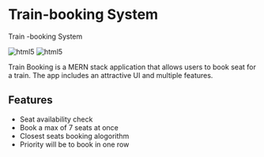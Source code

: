 # Train-booking System
Train -booking System

<img src="./frontend/src/Images/homei.png" alt="html5" />
<img src="./frontend/src/Images/imgsd.png" alt="html5" />

Train Booking is a MERN stack application that allows users to book seat for a train. The app includes an attractive UI and multiple features.

<h2>Features</h2>
<ul>
<li>Seat availability check</li>
<li>Book a max of 7 seats at once</li>
<li>Closest seats booking alogorithm</li>
  <li>Priority will be to book in one row</li>
  
</ul>




